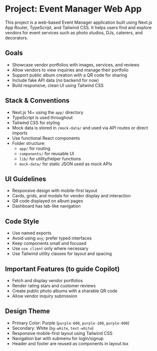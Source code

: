 # Project: Event Manager Web App
This project is a web-based Event Manager application built using Next.js App Router, TypeScript, and Tailwind CSS. It helps users find and explore vendors for event services such as photo studios, DJs, caterers, and decorators.

## Goals
- Showcase vendor portfolios with images, services, and reviews
- Allow vendors to view inquiries and manage their portfolio
- Support public album creation with a QR code for sharing
- Include fake API data (no backend for now)
- Build responsive, clean UI using Tailwind CSS

## Stack & Conventions
- Next.js 14+ using the `app/` directory
- TypeScript is used throughout
- Tailwind CSS for styling
- Mock data is stored in `/mock-data/` and used via API routes or direct imports
- Use functional React components
- Folder structure:
  - `app/` for routing
  - `components/` for reusable UI
  - `lib/` for utility/helper functions
  - `mock-data/` for static JSON used as mock APIs

## UI Guidelines
- Responsive design with mobile-first layout
- Cards, grids, and modals for vendor display and interaction
- QR code displayed on album pages
- Dashboard has tab-like navigation

## Code Style
- Use named exports
- Avoid using `any`; prefer typed interfaces
- Keep components small and focused
- Use `use client` only where necessary
- Use Tailwind utility classes for layout and spacing

## Important Features (to guide Copilot)
- Fetch and display vendor portfolios
- Render rating stars and customer reviews
- Create public photo albums with a sharable QR code
- Allow vendor inquiry submission

## Design Theme
- Primary Color: Purple (`purple-600`, `purple-100`, `purple-800`)
- Secondary: White (`bg-white`, `text-white`)
- Responsive mobile-first layout using Tailwind CSS
- Navigation bar with submenu for login/signup
- Header and footer are reused as components in layout.tsx

